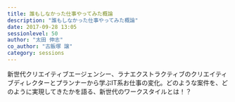 ```yaml
---
title: 誰もしなかった仕事やってみた概論
description: "誰もしなかった仕事やってみた概論"
date: 2017-09-28 13:05
sessionlevel: 50
author: "太田 伸志"
co_author: "古飯塚 譲"
category: sessions
---
```

新世代クリエイティブエージェンシー、ラナエクストラクティブのクリエイティブディレクターとプランナーから学ぶIT系お仕事の変化。どのような案件を、どのように実現してきたかを語る、新世代のワークスタイルとは！？
